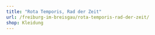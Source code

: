 ```yaml
---
title: "Rota Temporis, Rad der Zeit"
url: /freiburg-im-breisgau/rota-temporis-rad-der-zeit/
shop: Kleidung
---
```

